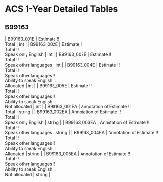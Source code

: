 # ACS 1-Year Detailed Tables

## B99163

| B99163_001E | Estimate !!<br>Total | int |
| B99163_002E | Estimate !!<br>Total !!<br>Speak only English | int |
| B99163_003E | Estimate !!<br>Total !!<br>Speak other languages | int |
| B99163_004E | Estimate !!<br>Total !!<br>Speak other languages !!<br>Ability to speak English !!<br>Allocated | int |
| B99163_005E | Estimate !!<br>Total !!<br>Speak other languages !!<br>Ability to speak English !!<br>Not allocated | int |
| B99163_001EA | Annotation of Estimate !!<br>Total | string |
| B99163_002EA | Annotation of Estimate !!<br>Total !!<br>Speak only English | string |
| B99163_003EA | Annotation of Estimate !!<br>Total !!<br>Speak other languages | string |
| B99163_004EA | Annotation of Estimate !!<br>Total !!<br>Speak other languages !!<br>Ability to speak English !!<br>Allocated | string |
| B99163_005EA | Annotation of Estimate !!<br>Total !!<br>Speak other languages !!<br>Ability to speak English !!<br>Not allocated | string |

